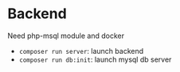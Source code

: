 # Backend

Need php-msql module and docker

* `composer run server`: launch backend
* `composer run db:init`: launch mysql db server

